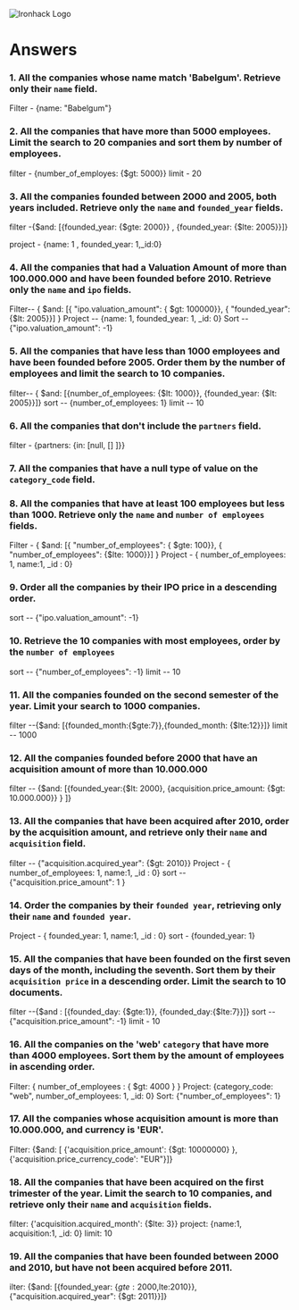 ![Ironhack Logo](https://i.imgur.com/1QgrNNw.png)

# Answers

### 1. All the companies whose name match 'Babelgum'. Retrieve only their `name` field.

  Filter - {name: "Babelgum"}


### 2. All the companies that have more than 5000 employees. Limit the search to 20 companies and sort them by **number of employees**.

filter - {number_of_employes: {$gt: 5000}}
limit - 20

### 3. All the companies founded between 2000 and 2005, both years included. Retrieve only the `name` and `founded_year` fields.
filter -{$and: [{founded_year: {$gte: 2000}}  , {founded_year: {$lte: 2005}}]}

project - {name: 1 , founded_year: 1,_id:0} 

### 4. All the companies that had a Valuation Amount of more than 100.000.000 and have been founded before 2010. Retrieve only the `name` and `ipo` fields.

Filter-- { $and: [{ "ipo.valuation_amount": { $gt: 100000}}, { "founded_year": {$lt: 2005}}] }
Project -- {name: 1, founded_year: 1, _id: 0}
Sort -- {"ipo.valuation_amount": -1}

### 5. All the companies that have less than 1000 employees and have been founded before 2005. Order them by the number of employees and limit the search to 10 companies.

filter-- { $and: [{number_of_employees: {$lt: 1000}}, {founded_year: {$lt: 2005}}]}
sort -- {number_of_employees: 1}
limit -- 10
### 6. All the companies that don't include the `partners` field.

filter - {partners: {in: [null, [] ]}}

### 7. All the companies that have a null type of value on the `category_code` field.



### 8. All the companies that have at least 100 employees but less than 1000. Retrieve only the `name` and `number of employees` fields.
Filter - { $and: [{ "number_of_employees": { $gte: 100}}, { "number_of_employees": {$lte: 1000}}] }
Project - { number_of_employees: 1, name:1, _id : 0}


### 9. Order all the companies by their IPO price in a descending order.
sort -- {"ipo.valuation_amount": -1}


### 10. Retrieve the 10 companies with most employees, order by the `number of employees`
sort -- {"number_of_employees": -1}
limit --  10
### 11. All the companies founded on the second semester of the year. Limit your search to 1000 companies.
filter --{$and: [{founded_month:{$gte:7}},{founded_month: {$lte:12}}]}
limit -- 1000

### 12. All the companies founded before 2000 that have an acquisition amount of more than 10.000.000
filter -- {$and: [{founded_year:{$lt: 2000}, {acquisition.price_amount: {$gt: 10.000.000}} } ]}


### 13. All the companies that have been acquired after 2010, order by the acquisition amount, and retrieve only their `name` and `acquisition` field.
filter -- {"acquisition.acquired_year": {$gt: 2010}}
Project - { number_of_employees: 1, name:1, _id : 0}
sort -- {"acquisition.price_amount": 1 }


### 14. Order the companies by their `founded year`, retrieving only their `name` and `founded year`.

Project - { founded_year: 1, name:1, _id : 0}
sort - {founded_year: 1}

### 15. All the companies that have been founded on the first seven days of the month, including the seventh. Sort them by their `acquisition price` in a descending order. Limit the search to 10 documents.
filter --{$and : [{founded_day: {$gte:1}}, {founded_day:{$lte:7}}]}
sort --{"acquisition.price_amount": -1}
limit - 10 
### 16. All the companies on the 'web' `category` that have more than 4000 employees. Sort them by the amount of employees in ascending order.


Filter: { number_of_employees : { $gt: 4000 } }
Project: {category_code: "web", number_of_employees: 1, _id: 0}
Sort: {"number_of_employees": 1}

### 17. All the companies whose acquisition amount is more than 10.000.000, and currency is 'EUR'.

Filter: {$and: [ {'acquisition.price_amount': {$gt: 10000000} },{'acquisition.price_currency_code': "EUR"}]}

### 18. All the companies that have been acquired on the first trimester of the year. Limit the search to 10 companies, and retrieve only their `name` and `acquisition` fields.

filter: {'acquisition.acquired_month': {$lte: 3}}
project: {name:1, acquisition:1, _id: 0}
limit: 10

### 19. All the companies that have been founded between 2000 and 2010, but have not been acquired before 2011.

ilter: {$and: [{founded_year: {$gte:2000,$lte:2010}},{"acquisition.acquired_year": {$gt: 2011}}]}
